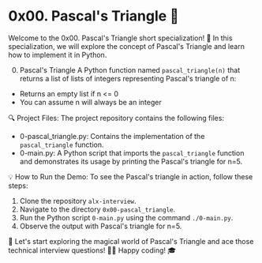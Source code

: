 # 0x00. Pascal's Triangle 📐

Welcome to the 0x00. Pascal's Triangle short specialization! 🎉 In this specialization, we will explore the concept of Pascal's Triangle and learn how to implement it in Python.

0. Pascal's Triangle
A Python function named `pascal_triangle(n)` that returns a list of lists of integers representing Pascal's triangle of n:

- Returns an empty list if n <= 0
- You can assume n will always be an integer

🔍 Project Files:
The project repository contains the following files:

- 0-pascal_triangle.py: Contains the implementation of the `pascal_triangle` function.
- 0-main.py: A Python script that imports the `pascal_triangle` function and demonstrates its usage by printing the Pascal's triangle for n=5.

💡 How to Run the Demo:
To see the Pascal's triangle in action, follow these steps:

1. Clone the repository `alx-interview`.
2. Navigate to the directory `0x00-pascal_triangle`.
3. Run the Python script `0-main.py` using the command `./0-main.py`.
4. Observe the output with Pascal's triangle for n=5.

🚀 Let's start exploring the magical world of Pascal's Triangle and ace those technical interview questions! 🧙‍♂️ Happy coding! 🎓